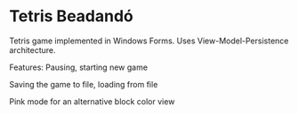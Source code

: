 # Tetris Beadandó

Tetris game implemented in Windows Forms.
Uses View-Model-Persistence architecture.

Features:
  Pausing, starting new game

 Saving the game to file, loading from file

 Pink mode for an alternative block color view
